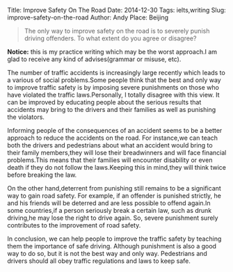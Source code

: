 Title: Improve Safety On The Road
Date: 2014-12-30
Tags: ielts,writing
Slug: improve-safety-on-the-road
Author: Andy
Place: Beijing

>The only way to improve safety on the road is to severely punish driving offenders. To what extent do you agree or disagree?

**Notice:** this is my practice writing  which may be the worst approach.I am glad to receive any kind of advises(grammar or misuse, etc).

The number of traffic accidents is increasingly large recently which leads to a various of social problems.Some people
think that the best and only way to improve traffic  safety is by imposing severe punishments on those who have violated the traffic
laws.Personally, I totally disagree with this view. It can be improved by educating people about the serious results that accidents
may bring to the drivers and their families as well as punishing the violators.

Informing people of the consequences of an accident seems to be a better approach  to reduce the accidents on the road.
For instance,we can teach both the drivers and pedestrians about what an accident would bring to their family members,they will
lose their breadwinners and will face financial problems.This means that their families will encounter disability or even
death if they do not follow the laws.Keeping this in mind,they will think twice before  breaking the law.

On the other hand,deterrent from punishing still remains to be a significant way to gain road safety. For example, if an offender
is punished strictly, he and his friends will be deterred and are less possible to offend again.In some countries,if a person
seriously break a certain law, such as drunk driving,he may lose the right to drive again. So, severe punishment surely contributes to
the improvement of road safety.

In conclusion, we can help people to improve the traffic safety by teaching them the importance of safe driving. Although punishment
is also a good way to do so, but it is not the best way and only way. Pedestrians and drivers should all  obey traffic regulations and
laws to keep safe.

